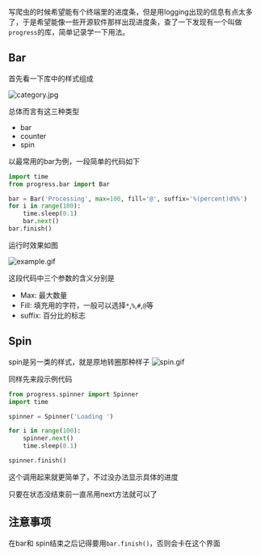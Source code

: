 写爬虫的时候希望能有个终端里的进度条，但是用logging出现的信息有点太多了，于是希望能像一些开源软件那样出现进度条，查了一下发现有一个叫做`progress`的库，简单记录学一下用法。


<!--more-->


## Bar

首先看一下库中的样式组成

![category.jpg][1]

总体而言有这三种类型

- bar
- counter
- spin



以最常用的bar为例，一段简单的代码如下

```python
import time
from progress.bar import Bar

bar = Bar('Processing', max=100, fill='@', suffix='%(percent)d%%')
for i in range(100):
    time.sleep(0.1)
    bar.next()
bar.finish()
```



运行时效果如图

![example.gif][2]



这段代码中三个参数的含义分别是

- Max: 最大数量
- Fill: 填充用的字符，一般可以选择`*`,`%`,`#`,`@`等
- suffix: 百分比的标志



## Spin

spin是另一类的样式，就是原地转圈那种样子
![spin.gif][3]

同样先来段示例代码

```python
from progress.spinner import Spinner
import time

spinner = Spinner('Loading ')

for i in range(100):
    spinner.next()
    time.sleep(0.1)

spinner.finish()
```

这个调用起来就更简单了，不过没办法显示具体的进度

只要在状态没结束前一直吊用next方法就可以了

## 注意事项

在bar和 spin结束之后记得要用`bar.finish()`，否则会卡在这个界面


[1]: http://42.193.111.59/usr/uploads/2021/01/510759994.jpg#vwid=460&vhei=166
[2]: http://42.193.111.59/usr/uploads/2021/01/2481530743.gif#vwid=420&vhei=210
[3]: http://42.193.111.59/usr/uploads/2021/01/2551442411.gif#vwid=420&vhei=208